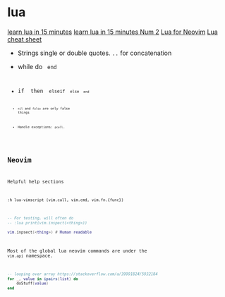 # lua

[learn lua in 15 minutes](https://learnxinyminutes.com/docs/lua/)
[learn lua in 15 minutes Num 2](http://tylerneylon.com/a/learn-lua/?ref=hackr.io)
[Lua for Neovim](https://vonheikemen.github.io/devlog/tools/configuring-neovim-using-lua/)
[Lua cheat sheet](https://devhints.io/lua)

- Strings single or double quotes. `..` for concatenation
- while <boolean> do <code> end
- if <boolean> then <code> elseif <code> else <code> end
-  `nil` and `false` are only false things

- Handle exceptions: `pcall`.

## Neovim

Helpful help sections
```
:h lua-vimscript (vim.call, vim.cmd, vim.fn.{func})
```

```lua
-- For testing, will often do
-- :lua print(vim.inspect(<thing>))

vim.inpsect(<thing>) # Human readable
```

Most of the global lua neovim commands are under the `vim.api`
namespace.

```lua
-- looping over array https://stackoverflow.com/a/39991824/5932184
for _, value in ipairs(list) do
    doStuff(value)
end
```
